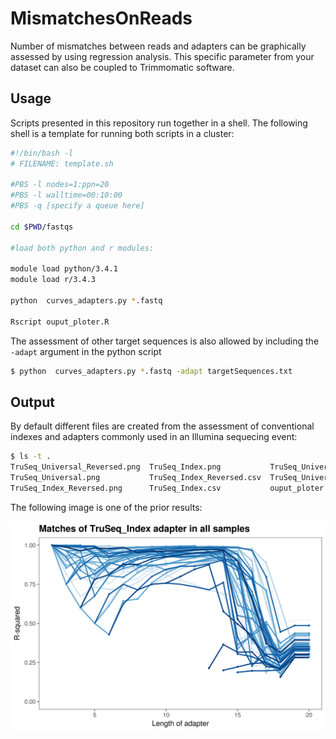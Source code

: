 # MismatchesOnReads

Number of mismatches between reads and adapters can be graphically assessed by using regression analysis. This specific parameter from your dataset can also be coupled to Trimmomatic software. 


## Usage

Scripts presented in this repository run together in a shell. The following shell is a template for running both scripts in a  cluster:

```Bash
#!/bin/bash -l
# FILENAME: template.sh

#PBS -l nodes=1:ppn=20
#PBS -l walltime=00:10:00
#PBS -q [specify a queue here]

cd $PWD/fastqs

#load both python and r modules:

module load python/3.4.1
module load r/3.4.3

python  curves_adapters.py *.fastq

Rscript ouput_ploter.R
```
The assessment of other target sequences is also allowed by including the `-adapt` argument in the python script

```Bash
$ python  curves_adapters.py *.fastq -adapt targetSequences.txt
```

## Output

By default different files are created from the assessment of conventional indexes and adapters commonly used in an Illumina sequecing event:

```Bash
$ ls -t .
TruSeq_Universal_Reversed.png  TruSeq_Index.png           TruSeq_Universal_Reversed.csv  template.sh.e883561  curves_adapters.py
TruSeq_Universal.png           TruSeq_Index_Reversed.csv  TruSeq_Universal.csv           template.sh.o883561
TruSeq_Index_Reversed.png      TruSeq_Index.csv           ouput_ploter.R                 template.sh
```
The following image is one of the prior results:

![](https://github.com/Ulises-Rosas/MismatchesOnReads/blob/master/TruSeq_Index.png)
